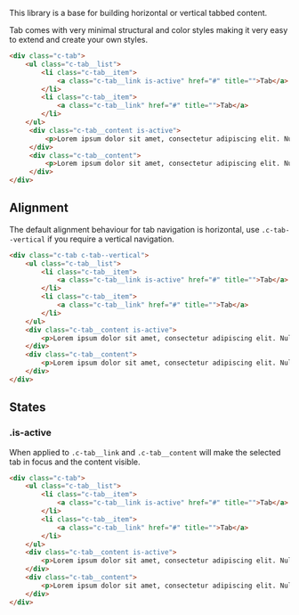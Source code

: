 <p class="u-text-emphasize">This library is a base for building horizontal or vertical tabbed content.</p>

Tab comes with very minimal structural and color styles making it very easy to extend and create your own styles.

```html
<div class="c-tab">
	<ul class="c-tab__list">
    	<li class="c-tab__item">
    	    <a class="c-tab__link is-active" href="#" title="">Tab</a>
    	</li>
    	<li class="c-tab__item">
    	    <a class="c-tab__link" href="#" title="">Tab</a>
    	</li>
    </ul>
     <div class="c-tab__content is-active">
         <p>Lorem ipsum dolor sit amet, consectetur adipiscing elit. Nulla sagittis neque a dapibus commodo. Nam feugiat fermentum massa, non dignissim mi. Nam dictum faucibus dolor, nec venenatis leo facilisis id. </p>
     </div>
     <div class="c-tab__content">
         <p>Lorem ipsum dolor sit amet, consectetur adipiscing elit. Nulla sagittis neque a dapibus commodo. Nam feugiat fermentum massa, non dignissim mi. Nam dictum faucibus dolor, nec venenatis leo facilisis id. </p>
     </div>
</div>    
```

## Alignment

The default alignment behaviour for tab navigation is horizontal, use `.c-tab--vertical` if you require a vertical navigation.

```html
<div class="c-tab c-tab--vertical">
	<ul class="c-tab__list">
     	<li class="c-tab__item">
     	    <a class="c-tab__link is-active" href="#" title="">Tab</a>
     	</li>
     	<li class="c-tab__item">
     	    <a class="c-tab__link" href="#" title="">Tab</a>
     	</li>
    </ul>
    <div class="c-tab__content is-active">
        <p>Lorem ipsum dolor sit amet, consectetur adipiscing elit. Nulla sagittis neque a dapibus commodo. Nam feugiat fermentum massa, non dignissim mi. Nam dictum faucibus dolor, nec venenatis leo facilisis id. </p>
    </div>
    <div class="c-tab__content">
        <p>Lorem ipsum dolor sit amet, consectetur adipiscing elit. Nulla sagittis neque a dapibus commodo. Nam feugiat fermentum massa, non dignissim mi. Nam dictum faucibus dolor, nec venenatis leo facilisis id. </p>
    </div>
</div> 
```

## States

### .is-active

When applied to `.c-tab__link` and `.c-tab__content` will make the selected tab in focus and the content visible.

```html
<div class="c-tab">
	<ul class="c-tab__list">
     	<li class="c-tab__item">
     	    <a class="c-tab__link is-active" href="#" title="">Tab</a>
     	</li>
     	<li class="c-tab__item">
     	    <a class="c-tab__link" href="#" title="">Tab</a>
     	</li>
    </ul>
    <div class="c-tab__content is-active">
        <p>Lorem ipsum dolor sit amet, consectetur adipiscing elit. Nulla sagittis neque a dapibus commodo. Nam feugiat fermentum massa, non dignissim mi. Nam dictum faucibus dolor, nec venenatis leo facilisis id. </p>
    </div>
    <div class="c-tab__content">
        <p>Lorem ipsum dolor sit amet, consectetur adipiscing elit. Nulla sagittis neque a dapibus commodo. Nam feugiat fermentum massa, non dignissim mi. Nam dictum faucibus dolor, nec venenatis leo facilisis id. </p>
    </div>
</div>
```